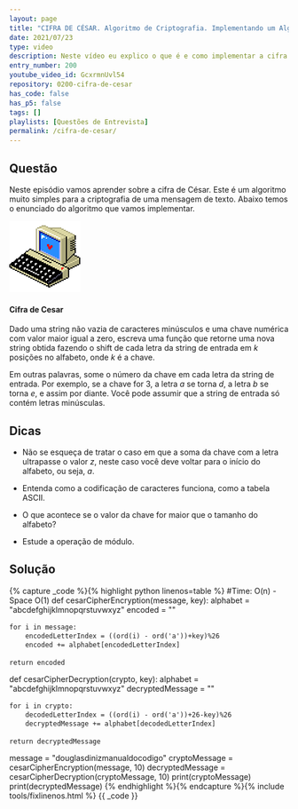 ```yaml
---
layout: page
title: "CIFRA DE CÉSAR. Algoritmo de Criptografia. Implementando um Algoritmo."
date: 2021/07/23
type: video
description: Neste vídeo eu explico o que é e como implementar a cifra de César. Este é um algoritmo muito simples para a criptografia de uma mensagem de texto.
entry_number: 200
youtube_video_id: GcxrmnUvl54
repository: 0200-cifra-de-cesar
has_code: false
has_p5: false
tags: []
playlists: [Questões de Entrevista]
permalink: /cifra-de-cesar/
---
```


## Questão

Neste episódio vamos aprender sobre a cifra de César. Este é um algoritmo muito simples para a criptografia de uma mensagem de texto. Abaixo temos o enunciado do algoritmo que vamos implementar.

<div class="info">
<img src="/assets/img/icons/computer1.gif">
<div style='display: block'>
<h4>Cifra de Cesar</h4>
<p>Dado uma string não vazia de caracteres minúsculos e uma chave numérica com valor maior igual a zero, escreva uma função que retorne uma nova string obtida fazendo o shift de cada letra da string de entrada em <em>k</em> posições no alfabeto, onde <em>k</em> é a chave.</p>
</div>
</div>

Em outras palavras, some o número da chave em cada letra da string de entrada. Por exemplo, se a chave for 3, a letra *a* se torna *d*, a letra *b* se torna *e*, e assim por diante. Você pode assumir que a string de entrada só contém letras minúsculas.

## Dicas

- Não se esqueça de tratar o caso em que a soma da chave com a letra ultrapasse o valor *z*, neste caso você deve voltar para o início do alfabeto, ou seja, *a*.

- Entenda como a codificação de caracteres funciona, como a tabela ASCII.

- O que acontece se o valor da chave for maior que o tamanho do alfabeto? 

- Estude a operação de módulo.

## Solução

{% capture _code %}{% highlight python linenos=table %}
#Time: O(n) - Space O(1)
def cesarCipherEncryption(message, key):
    alphabet = "abcdefghijklmnopqrstuvwxyz"
    encoded = ""

    for i in message:
        encodedLetterIndex = ((ord(i) - ord('a'))+key)%26
        encoded += alphabet[encodedLetterIndex]
    
    return encoded

def cesarCipherDecryption(crypto, key):
    alphabet = "abcdefghijklmnopqrstuvwxyz"
    decryptedMessage = ""

    for i in crypto:
        decodedLetterIndex = ((ord(i) - ord('a'))+26-key)%26
        decryptedMessage += alphabet[decodedLetterIndex]

    return decryptedMessage

message = "douglasdinizmanualdocodigo"
cryptoMessage = cesarCipherEncryption(message, 10)
decryptedMessage = cesarCipherDecryption(cryptoMessage, 10)
print(cryptoMessage)
print(decryptedMessage)
{% endhighlight %}{% endcapture %}{% include tools/fixlinenos.html %}
{{ _code }}